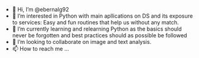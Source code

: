 - 👋 Hi, I’m @ebernalg92
- 👀 I’m interested in Python with main apllications on DS and its exposure to services: Easy and fun routines that help us without any match.
- 🌱 I’m currently learning and relearning Python as the basics should never be forgotten and best practices should as possible be followed
- 💞️ I’m looking to collaborate on image and text analysis.
- 📫 How to reach me ...

<!---
ebernalg92/ebernalg92 is a ✨ special ✨ repository because its `README.md` (this file) appears on your GitHub profile.
You can click the Preview link to take a look at your changes.
--->
